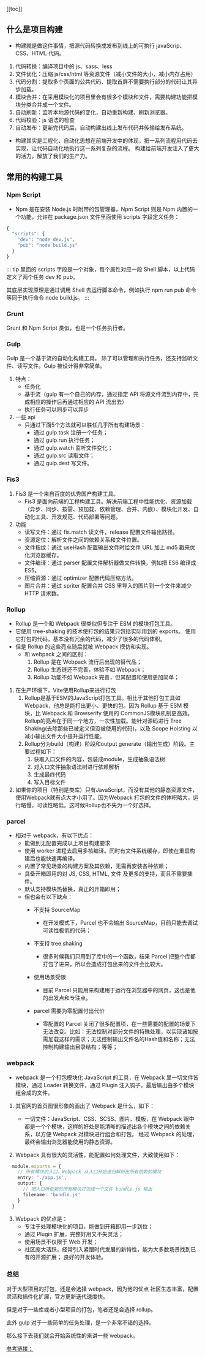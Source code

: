 [[toc]]
## 什么是项目构建
  * 构建就是做这件事情，把源代码转换成发布到线上的可执行 javaScrip、CSS、HTML 代码。
  1. 代码转换：编译项目中的 js、sass、less
  2. 文件优化：压缩 js/css/html 等资源文件（减小文件的大小，减小内存占用）
  3. 代码分割：提取多个页面的公共代码、提取首屏不需要执行部分的代码让其异步加载。
  4. 模块合并：在采用模块化的项目里会有很多个模块和文件，需要构建功能把模块分类合并成一个文件。
  5. 自动刷新：监听本地源代码的变化，自动重新构建、刷新浏览器。
  6. 代码校验：js 语法的检查
  7. 自动发布：更新完代码后，自动构建出线上发布代码并传输给发布系统。
  * 构建其实是工程化、自动化思想在前端开发中的体现，把一系列流程用代码去实现，让代码自动化地执行这一系列复杂的流程。 构建给前端开发注入了更大的活力，解放了我们的生产力。


## 常用的构建工具
  ### Npm Script
  * Npm 是在安装 Node.js 时附带的包管理器，Npm Script 则是 Npm 内置的一个功能，允许在 package.json 文件里面使用 scripts 字段定义任务：
  ```ts
  {
    "scripts": {
      "dev": "node dev.js",
      "pub": "node build.js"
    }
  }
  ```
  ::: tip
  里面的 scripts 字段是一个对象，每个属性对应一段 Shell 脚本，以上代码定义了两个任务 dev 和 pub。

  其底层实现原理是通过调用 Shell 去运行脚本命令，例如执行 npm run pub 命令等同于执行命令 node build.js。
  :::

  ### Grunt
  Grunt 和 Npm Script 类似，也是一个任务执行者。

  ### Gulp
  Gulp 是一个基于流的自动化构建工具。 除了可以管理和执行任务，还支持监听文件、读写文件。Gulp 被设计得非常简单。
  1. 特点：
      * 任务化
      * 基于流（gulp 有一个自己的内存，通过指定 API 将源文件流到内存中，完成相应的操作后再通过相应的 API 流出去）
      * 执行任务可以同步可以异步
  2. 一些 api
      * 只通过下面5个方法就可以胜任几乎所有构建场景：
          * 通过 gulp.task 注册一个任务；
          * 通过 gulp.run 执行任务；
          * 通过 gulp.watch 监听文件变化；
          * 通过 gulp.src 读取文件；
          * 通过 gulp.dest 写文件。
      <!-- 详情见《webpack/docs》 -->

  ### Fis3
  1. Fis3 是一个来自百度的优秀国产构建工具。
      * Fis3 是面向前端的工程构建工具。解决前端工程中性能优化、资源加载（异步、同步、按需、预加载、依赖管理、合并、内嵌）、模块化开发、自动化工具、开发规范、代码部署等问题。
  2. 功能
      * 读写文件：通过 fis.match 读文件，release 配置文件输出路径。
      * 资源定位：解析文件之间的依赖关系和文件位置。
      * 文件指纹：通过 useHash 配置输出文件时给文件 URL 加上 md5 戳来优化浏览器缓存。
      * 文件编译：通过 parser 配置文件解析器做文件转换，例如把 ES6 编译成 ES5。
      * 压缩资源：通过 optimizer 配置代码压缩方法。
      * 图片合并：通过 spriter 配置合并 CSS 里导入的图片到一个文件来减少 HTTP 请求数。


  ### Rollup 
  * Rollup 是一个和 Webpack 很类似但专注于 ESM 的模块打包工具。
  * 它使用 tree-shaking 的技术使打包的结果只包括实际用到的 exports。 使用它打包的代码，基本没有冗余的代码，减少了很多的代码体积。
  * 但是 Rollup 的这些亮点随后就被 Webpack 模仿和实现。
      * 和 webpack 之间的区别：
          1. Rollup 是在 Webpack 流行后出现的替代品；
          2. Rollup 生态链还不完善，体验不如 Webpack；
          3. Rollup 功能不如 Webpack 完善，但其配置和使用更加简单；
  1. 在生产环境下，Vite使用Rollup来进行打包
      1. Rollup是基于ESM的JavaScript打包工具。相比于其他打包工具如Webpack，他总是能打出更小、更快的包。因为 Rollup 基于 ESM 模块，比 Webpack 和 Browserify 使用的 CommonJS模块机制更高效。Rollup的亮点在于同一个地方，一次性加载。能针对源码进行 Tree Shaking(去除那些已被定义但没被使用的代码)，以及 Scope Hoisting 以减小输出文件大小提升运行性能。
      2. Rollup分为build（构建）阶段和output generate（输出生成）阶段。主要过程如下：
          1. 获取入口文件的内容，包装成module，生成抽象语法树
          2. 对入口文件抽象语法树进行依赖解析
          3. 生成最终代码
          4. 写入目标文件
  2. 如果你的项目（特别是类库）只有JavaScript，而没有其他的静态资源文件，使用Webpack就有点大才小用了。因为Webpack 打包的文件的体积略大，运行略慢，可读性略低。这时候Rollup也不失为一个好选择。

  ### parcel 
  * 相对于 webpack，有以下优点：
      * 能做到无配置完成以上项目构建要求
      * 使用 worker 进程去启用多核编译。同时有文件系统缓存，即使在重启构建后也能快速再编译。
      * 内置了常见场景的构建方案及其依赖，无需再安装各种依赖；
      * 具备开箱即用的对 JS, CSS, HTML, 文件 及更多的支持，而且不需要插件。
      * 默认支持模块热替换，真正的开箱即用；
      * 但也会有以下缺点：
          * 不支持 SourceMap
              * 在开发模式下，Parcel 也不会输出 SourceMap，目前只能去调试可读性极低的代码；

          * 不支持 tree shaking
              * 很多时候我们只用到了库中的一个函数，结果 Parcel 把整个库都打包了进来，所以会造成打包出来的文件会比较大。

          * 使用场景受限
              * 目前 Parcel 只能用来构建用于运行在浏览器中的网页，这也是他的出发点和专注点。

          * parcel 需要为零配置付出代价
              * 零配置的 Parcel 关闭了很多配置项，在一些需要的配置的场景下无法改变。比如：无法控制对部分文件的特殊处理，以实现诸如按需加载这样的需求；无法控制输出文件名的Hash值和名称；无法控制构建输出目录结构；等等；

  ### webpack
  * webpack 是一个打包模块化 JavaScript 的工具，在 Webpack 里一切文件皆模块，通过 Loader 转换文件，通过 Plugin 注入钩子，最后输出由多个模块组合成的文件。

  1. 其官网的首页图很形象的画出了 Webpack 是什么，如下：
      * 一切文件：JavaScript、CSS、SCSS、图片、模板，在 Webpack 眼中都是一个个模块，这样的好处是能清晰的描述出各个模块之间的依赖关系，以方便 Webpack 对模块进行组合和打包。 经过 Webpack 的处理，最终会输出浏览器能使用的静态资源。

  2. Webpack 具有很大的灵活性，能配置如何处理文件，大致使用如下：
  ```ts
    module.exports = {
      // 所有模块的入口，Webpack 从入口开始递归解析出所有依赖的模块
      entry: './app.js',
      output: {
        // 把入口所依赖的所有模块打包成一个文件 bundle.js 输出 
        filename: 'bundle.js'
      }
    }
  ```
  3. Webpack 的优点是：
      * 专注于处理模块化的项目，能做到开箱即用一步到位；
      * 通过 Plugin 扩展，完整好用又不失灵活；
      * 使用场景不仅限于 Web 开发；
      * 社区庞大活跃，经常引入紧跟时代发展的新特性，能为大多数场景找到已有的开源扩展；
      良好的开发体验。

  ### 总结

  对于大型项目的打包，还是会选择 webpack，因为他的优点 社区生态丰富，配置灵活和插件化扩展，官方更新迭代速度快。

  但是对于一些库或者小型项目的打包，笔者还是会选择 rollup。

  此外 gulp 对于一些简单的任务处理，是一个非常不错的选择。

  那么接下去我们就会开始系统性的来讲一些 webpack。

[参考链接：](https://juejin.cn/post/7064853960636989454)

